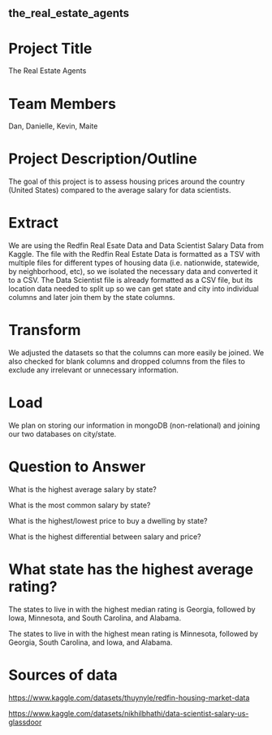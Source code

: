 ## the_real_estate_agents
# Project Title 
The Real Estate Agents

# Team Members
Dan, Danielle, Kevin, Maite

# Project Description/Outline
The goal of this project is to assess housing prices around the country (United States) compared to the average salary for data scientists. 

# Extract
We are using the Redfin Real Esate Data and Data Scientist Salary Data from Kaggle. The file with the Redfin Real Estate Data is formatted as a TSV with multiple files for different types of housing data (i.e. nationwide, statewide, by neighborhood, etc), so we isolated the necessary data and converted it to a CSV. The Data Scientist file is already formatted as a CSV file, but its location data needed to split up so we can get state and city into individual columns and later join them by the state columns.

# Transform
We adjusted the datasets so that the columns can more easily be joined. We also checked for blank columns and dropped columns from the files to exclude any irrelevant or unnecessary information.

# Load
We plan on storing our information in mongoDB (non-relational) and joining our two databases on city/state.

# Question to Answer
What is the highest average salary by state?

What is the most common salary by state?

What is the highest/lowest price to buy a dwelling by state?

What is the highest differential between salary and price?

# What state has the highest average rating?
The states to live in with the highest median rating is Georgia, followed by Iowa, Minnesota, and South Carolina, and Alabama.

The states to live in with the highest mean rating is Minnesota, followed by Georgia, South Carolina, and Iowa, and Alabama.

# Sources of data

https://www.kaggle.com/datasets/thuynyle/redfin-housing-market-data

https://www.kaggle.com/datasets/nikhilbhathi/data-scientist-salary-us-glassdoor
